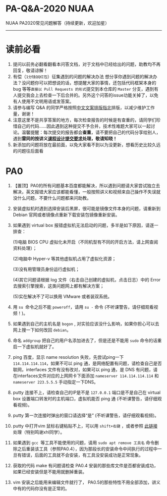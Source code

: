 # PA-Q&A-2020 NUAA

NUAA PA2020常见问题解答（持续更新，欢迎加星）

------

# 读前必看

1. 提问以前务必翻看翻看本问答文档，对于文档中已经给出的问题，助教均不再回复，敬请谅解！
2. 有偿（`1分钱QQ红包`）征集遇到的问题的解决办法
   想分享你遇到问题的解决办法？没问题你可以把想说的话，想提醒大家的事情，还包括代码框架本身的 bug 等等`直接以 Pull Requests 的形式`提交到本仓库的 `Master` 分支，遇到有人提交我会上去检查一下后合并的。另外这个问答的issue功能关掉了，以免有人使用不文明用语或发答案。
3. 请参与编写 Q&A 的同学严格按照[中文文案排版指北](https://github.com/sparanoid/chinese-copywriting-guidelines)排版，以减少维护工作量，谢谢！
4. 注意这里不是共享答案的地方，每次检查报告的时候是有查重的，请同学们珍惜自己的代码……因此遇到这种提交不予合并，技术性难题大家可以一起讨论。温馨提醒：每次提交的报告都会**查重**，请不要把自己的代码分享给别人，遇到**雷同的按讲义[课程设计提交要求](https://nuaa-pa.github.io/gitbook/others/submit-requirement.html#关于学术诚信)处理，敬请知晓！**
5. 新添加的问题将放在最前面，以免大家看不到以为没更新，想看历史比较久远的问题往后面看


# PA0

1. 【置顶】PA0的所有问题基本百度都能解决，所以遇到问题请大家尝试独立去解决，英文报错大家应该都能看懂，一般按照讲义和视频来自己操作不失误就没什么问题，不要什么问题都来问助教。

2. 安装虚拟机时遇到选择安装后黑屏，很可能是镜像文件本身的问题，请重新到 Debian 官网或者镜像点重新下载安装包镜像重新安装。

3. 如果遇到 virtual box 报错虚拟机无法启动的问题，多半是如下原因，请逐一排查：

   (1)电脑 BIOS CPU 虚拟化未开启（不同机型有不同的开启方法，请上网查阅资料处理）；

   (2)电脑中 Hyper-v 等其他虚拟机占用了虚拟化资源；

   (3)没有用管理员身份运行虚拟机；

   (4)其它问题请根据 log 文件（右击自己创建的虚拟机，点击日志）中的 Error 去搜索引擎搜索，这类问题网上都有解决方案；

   (5)实在解决不了可以换用 VMware 或者装双系统。

4. 用 `su `命令之后不能 `poweroff`，请用 `su -` 命令 (不听课警告，请仔细观看视频！)。

5. 如果遇到自己的主机名是 `bogon` , 对实验应该没什么影响，如果你担心可以去网上搜一下如何改回 `debian`。

6. 命名 `addgroup` 把自己的用户名添加进去了，但是还是不能用 `sudo` 命令的话重启一下虚拟机就好了。

7. ping  百度，显示 name resolution 失败，先尝试ping一下 `114.114.114.114`，如果不可以 ping 通，是网络配置有问题，请检查自己是否联网，interfaces 文件有没有改对，如果可以 ping 通，是 DNS 有问题，请在interfaces文件对应的上网网卡下面添加 `nameserver 114.114.114.114`  和  `nameserver 223.5.5.5` 手动指定一下DNS。

8. putty 连接不上，请检查自己的IP是不是 `127.0.0.1` 端口是不是自己在 virtual box 设置端口转发时的主机端口，虚拟机能否 ping 通 (不听课警告，请仔细观看视频)。

9. putty 第一次连接时弹出的窗口请选择“是” (不听课警告，请仔细观看视频)。

10. putty 中打开vim 鼠标右键粘贴不上，可以用 `shift+右键` ，或者参照 [此链接 ](https://www.cnblogs.com/tylf-lk/p/10133477.html)处理（特别鸣谢xhl同学）。

11. 如果遇到 `gcc `等工具不能使用的问题，请用 `sudo apt remove 工具名` 命令删除之后重装该工具（参照PA0.4），因为那段长的安装命令中间执行的过程中一旦有错误，后面的工具就不会安装，有工具没安装成功是正常现象。

12. 获取的代码 make 有问题请检查 PA0.4 安装的那些库文件是否都安装成功，如果已经安装但是不能用就删掉重装。

13. vim 安装之后能用来编辑文件就行了， PA0.5的那些特性不用全部添加，讲义中有的代码你没有是正常的。

